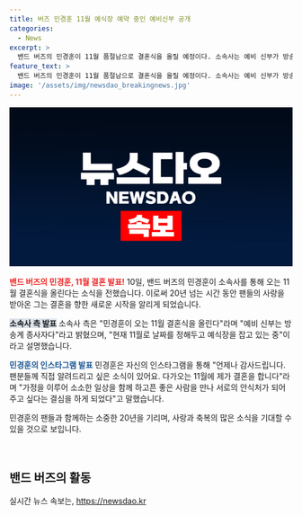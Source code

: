 ```yaml
---
title: 버즈 민경훈 11월 예식장 예약 중인 예비신부 공개
categories:
  - News
excerpt: >
  밴드 버즈의 민경훈이 11월 품절남으로 결혼식을 올릴 예정이다. 소속사는 예비 신부가 방송계 종사자라고 밝혔으며, 결혼식 날짜는 11월로 예정되어 있지만 정확한 일자는 예식장을 예약하면서 확정할 예정이라고 전했다. 민경훈은 인스타그램을 통해 팬들에게 결혼 소식을 전하며, 서로 아끼고 사랑하며 행복하게 살겠다는 다짐을 전하며 축복을 부탁했다. 현재는 아는형님에 출연 중인 그는 모놀로그, 겁쟁이, 가시, 사랑은 가슴이 시킨다 등의 히트곡으로 많은 사랑을 받았다.
feature_text: >
  밴드 버즈의 민경훈이 11월 품절남으로 결혼식을 올릴 예정이다. 소속사는 예비 신부가 방송계 종사자라고 밝혔으며, 결혼식 날짜는 11월로 예정되어 있지만 정확한 일자는 예식장을 예약하면서 확정할 예정이라고 전했다. 민경훈은 인스타그램을 통해 팬들에게 결혼 소식을 전하며, 서로 아끼고 사랑하며 행복하게 살겠다는 다짐을 전하며 축복을 부탁했다. 현재는 아는형님에 출연 중인 그는 모놀로그, 겁쟁이, 가시, 사랑은 가슴이 시킨다 등의 히트곡으로 많은 사랑을 받았다.
image: '/assets/img/newsdao_breakingnews.jpg'
---
```


<p><img src="/assets/img/newsdao_breakingnews.jpg" alt="pcversion 속보" /></p>

<p><b><span style="color: #ee2323;">밴드 버즈의 민경훈, 11월 결혼 발표!</span></b>
10일, 밴드 버즈의 민경훈이 소속사를 통해 오는 11월 결혼식을 올린다는 소식을 전했습니다. 이로써 20년 넘는 시간 동안 팬들의 사랑을 받아온 그는 결혼을 향한 새로운 시작을 알리게 되었습니다.</p>

<p><b><span style="background-color: #21538527;">소속사 측 발표</span></b>
소속사 측은 "민경훈이 오는 11월 결혼식을 올린다"라며 "예비 신부는 방송계 종사자다"라고 밝혔으며, "현재 11월로 날짜를 정해두고 예식장을 잡고 있는 중"이라고 설명했습니다.</p>

<p><b><span style="color: #1a5490;">민경훈의 인스타그램 발표</span></b>
민경훈은 자신의 인스타그램을 통해 "언제나 감사드립니다. 팬분들께 직접 알려드리고 싶은 소식이 있어요. 다가오는 11월에 제가 결혼을 합니다"라며 "가정을 이루어 소소한 일상을 함께 하고픈 좋은 사람을 만나 서로의 안식처가 되어주고 싶다는 결심을 하게 되었다"고 말했습니다.</p>

<p>민경훈의 팬들과 함께하는 소중한 20년을 기리며, 사랑과 축복의 많은 소식을 기대할 수 있을 것으로 보입니다.</p>

<p data-ke-size="size16">&nbsp;</p>

<h2 data-ke-size="size26">밴드 버즈의 활동</h2>
실시간 뉴스 속보는, <a href="https://newsdao.kr" rel="dofollow">https://newsdao.kr</a>


